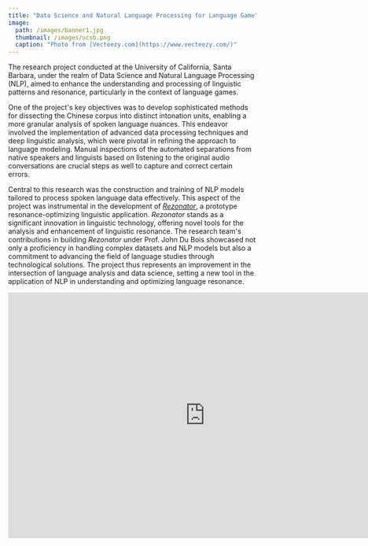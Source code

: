 ```yaml
---
title: "Data Science and Natural Language Processing for Language Game"
image: 
  path: /images/banner1.jpg
  thumbnail: /images/ucsb.png
  caption: "Photo from [Vecteezy.com](https://www.vecteezy.com/)"
---
```


The research project conducted at the University of California, Santa Barbara, under the realm of Data Science and Natural Language Processing (NLP), aimed to enhance the understanding and processing of linguistic patterns and resonance, particularly in the context of language games. 

One of the project's key objectives was to develop sophisticated methods for dissecting the Chinese corpus into distinct intonation units, enabling a more granular analysis of spoken language nuances. This endeavor involved the implementation of advanced data processing techniques and deep linguistic analysis, which were pivotal in refining the approach to language modeling. Manual inspections of the automated separations from native speakers and linguists based on listening to the original audio conversations are crucial steps as well to capture and correct certain errors.

Central to this research was the construction and training of NLP models tailored to process spoken language data effectively. This aspect of the project was instrumental in the development of [*Rezonator*](https://rezonator.com/), a prototype resonance-optimizing linguistic application. *Rezonator* stands as a significant innovation in linguistic technology, offering novel tools for the analysis and enhancement of linguistic resonance. The research team's contributions in building *Rezonator* under Prof. John Du Bois showcased not only a proficiency in handling complex datasets and NLP models but also a commitment to advancing the field of language studies through technological solutions. The project thus represents an improvement in the intersection of language analysis and data science, setting a new tool in the application of NLP in understanding and optimizing language resonance.

<embed src="https://rezonator.com/" style="width:800px; height: 500px;">


